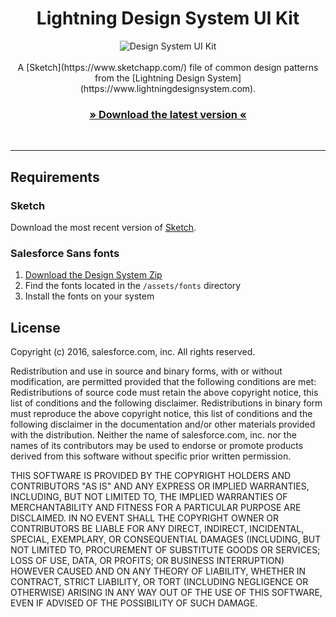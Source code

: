 <h1 align="center">Lightning Design System UI Kit</h1>

<p align="center">
<img src="https://cloud.githubusercontent.com/assets/85783/15560157/af4a1abc-229d-11e6-9a3d-6c3f4b81220b.png" alt="Design System UI Kit" />
<br />
<br />
A [Sketch](https://www.sketchapp.com/) file of common design patterns from the [Lightning Design System](https://www.lightningdesignsystem.com).
<br />
<h3 align="center"><a href="https://github.com/salesforce-ux/design-system-ui-kit/archive/master.zip">» Download the latest version «</a></h3>
<br />

----

## Requirements

### Sketch

Download the most recent version of [Sketch](https://www.sketchapp.com/).

### Salesforce Sans fonts

1. [Download the Design System Zip](https://www.lightningdesignsystem.com/resources/downloads/)
2. Find the fonts located in the `/assets/fonts` directory
3. Install the fonts on your system

## License

Copyright (c) 2016, salesforce.com, inc. All rights reserved.

Redistribution and use in source and binary forms, with or without modification, are permitted provided that the following conditions are met:
Redistributions of source code must retain the above copyright notice, this list of conditions and the following disclaimer.
Redistributions in binary form must reproduce the above copyright notice, this list of conditions and the following disclaimer in the documentation and/or other materials provided with the distribution.
Neither the name of salesforce.com, inc. nor the names of its contributors may be used to endorse or promote products derived from this software without specific prior written permission.

THIS SOFTWARE IS PROVIDED BY THE COPYRIGHT HOLDERS AND CONTRIBUTORS "AS IS" AND ANY EXPRESS OR IMPLIED WARRANTIES, INCLUDING, BUT NOT LIMITED TO, THE IMPLIED WARRANTIES OF MERCHANTABILITY AND FITNESS FOR A PARTICULAR PURPOSE ARE DISCLAIMED. IN NO EVENT SHALL THE COPYRIGHT OWNER OR CONTRIBUTORS BE LIABLE FOR ANY DIRECT, INDIRECT, INCIDENTAL, SPECIAL, EXEMPLARY, OR CONSEQUENTIAL DAMAGES (INCLUDING, BUT NOT LIMITED TO, PROCUREMENT OF SUBSTITUTE GOODS OR SERVICES; LOSS OF USE, DATA, OR PROFITS; OR BUSINESS INTERRUPTION) HOWEVER CAUSED AND ON ANY THEORY OF LIABILITY, WHETHER IN CONTRACT, STRICT LIABILITY, OR TORT (INCLUDING NEGLIGENCE OR OTHERWISE) ARISING IN ANY WAY OUT OF THE USE OF THIS SOFTWARE, EVEN IF ADVISED OF THE POSSIBILITY OF SUCH DAMAGE.
